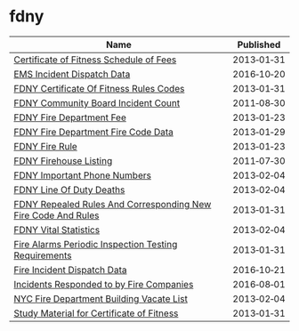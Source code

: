 # fdny

Name | Published
---- | ---------
[Certificate of Fitness Schedule of Fees](../datasets/2ghx-qqsj.md) | 2013&#x2011;01&#x2011;31
[EMS Incident Dispatch Data](../datasets/76xm-jjuj.md) | 2016&#x2011;10&#x2011;20
[FDNY Certificate Of Fitness Rules Codes](../datasets/5vsp-htwz.md) | 2013&#x2011;01&#x2011;31
[FDNY Community Board Incident Count](../datasets/rtc6-e7ff.md) | 2011&#x2011;08&#x2011;30
[FDNY Fire Department Fee](../datasets/2cvx-33uz.md) | 2013&#x2011;01&#x2011;23
[FDNY Fire Department Fire Code Data](../datasets/msp3-x6rs.md) | 2013&#x2011;01&#x2011;29
[FDNY Fire Rule](../datasets/y6ih-4ijb.md) | 2013&#x2011;01&#x2011;23
[FDNY Firehouse Listing](../datasets/hc8x-tcnd.md) | 2011&#x2011;07&#x2011;30
[FDNY Important Phone Numbers](../datasets/kjmq-hfaa.md) | 2013&#x2011;02&#x2011;04
[FDNY Line Of Duty Deaths](../datasets/32y8-s55c.md) | 2013&#x2011;02&#x2011;04
[FDNY Repealed Rules And Corresponding New Fire Code And Rules](../datasets/isrj-349k.md) | 2013&#x2011;01&#x2011;31
[FDNY Vital Statistics](../datasets/qg7h-jiy8.md) | 2013&#x2011;02&#x2011;04
[Fire Alarms Periodic Inspection Testing Requirements](../datasets/g84i-fugu.md) | 2013&#x2011;01&#x2011;31
[Fire Incident Dispatch Data](../datasets/8m42-w767.md) | 2016&#x2011;10&#x2011;21
[Incidents Responded to by Fire Companies](../datasets/tm6d-hbzd.md) | 2016&#x2011;08&#x2011;01
[NYC Fire Department Building Vacate List](../datasets/n5xc-7jfa.md) | 2013&#x2011;02&#x2011;04
[Study Material for Certificate of Fitness](../datasets/6dgq-4h88.md) | 2013&#x2011;01&#x2011;31

